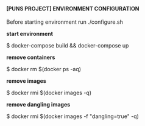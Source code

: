 #### [PUNS PROJECT] ENVIRONMENT CONFIGURATION

Before starting environment run ./configure.sh

**start environment**

$ docker-compose build && docker-compose up

**remove containers**

$ docker rm $(docker ps -aq)

**remove images**

$ docker rmi $(docker images -q)

**remove dangling images**

$ docker rmi $(docker images -f "dangling=true" -q)
